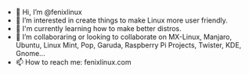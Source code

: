 - 👋 Hi, I’m @fenixlinux
- 👀 I’m interested in create things to make Linux more user friendly.
- 🌱 I'm currently learning how to make better distros.
- 💞️ I’m collaboraring or looking to collaborate on MX-Linux, Manjaro, Ubuntu, Linux Mint, Pop, Garuda, Raspberry Pi Projects, Twister, KDE, Gnome...
- 📫 How to reach me: fenixlinux.com

<!---
fenixlinuxos/fenixlinuxos is a ✨ special ✨ repository because its `README.md` (this file) appears on your GitHub profile.
You can click the Preview link to take a look at your changes.
--->
